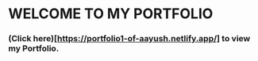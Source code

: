 # WELCOME TO MY PORTFOLIO

### (Click here)[https://portfolio1-of-aayush.netlify.app/] to view my Portfolio.
